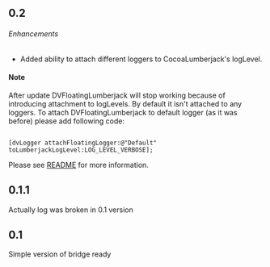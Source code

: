 ## 0.2

###### Enhancements

- Added ability to attach different loggers to CocoaLumberjack's logLevel.

#### Note

 After update DVFloatingLumberjack will stop working because of introducing attachment to logLevels. By default it isn't attached to any loggers. To attach DVFloatingLumberjack to default logger (as it was before) please add following code:

```obj-c

[dvLogger attachFloatingLogger:@"Default" toLumberjackLogLevel:LOG_LEVEL_VERBOSE];
```

Please see [README](https://github.com/dvor/DVFloatingLumberjack) for more information.

## 0.1.1

Actually log was broken in 0.1 version

## 0.1

Simple version of bridge ready

